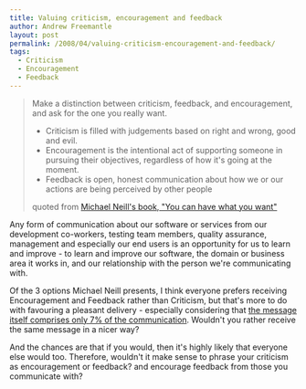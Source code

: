 ```yaml
---
title: Valuing criticism, encouragement and feedback
author: Andrew Freemantle
layout: post
permalink: /2008/04/valuing-criticism-encouragement-and-feedback/
tags:
  - Criticism
  - Encouragement
  - Feedback
---
```

> Make a distinction between criticism, feedback, and encouragement, and ask for the one you really want.
> 
>   * Criticism is filled with judgements based on right and wrong, good and evil.
>   * Encouragement is the intentional act of supporting someone in pursuing their objectives, regardless of how it's going at the moment.
>   * Feedback is open, honest communication about how we or our actions are being perceived by other people
> 
> quoted from [Michael Neill's book, "You can have what you want"](http://www.amazon.co.uk/gp/product/1848501099/ref=as_li_tl?ie=UTF8&camp=1634&creative=19450&creativeASIN=1848501099&tag=fatl-21&linkCode=as2 "Amazon Books - Michael Neill, You can have what you want")

Any form of communication about our software or services from our development co-workers, testing team members, quality assurance, management and especially our end users is an opportunity for us to learn and improve - to learn and improve our software, the domain or business area it works in, and our relationship with the person we're communicating with.

Of the 3 options Michael Neill presents, I think everyone prefers receiving Encouragement and Feedback rather than Criticism, but that's more to do with favouring a pleasant delivery - especially considering that [the message itself comprises only 7% of the communication](http://en.wikipedia.org/wiki/Albert_Mehrabian "Albert Mehrabian - Non-Verbal communication study"). Wouldn't you rather receive the same message in a nicer way?

And the chances are that if you would, then it's highly likely that everyone else would too. Therefore, wouldn't it make sense to phrase your criticism as encouragement or feedback? and encourage feedback from those you communicate with?